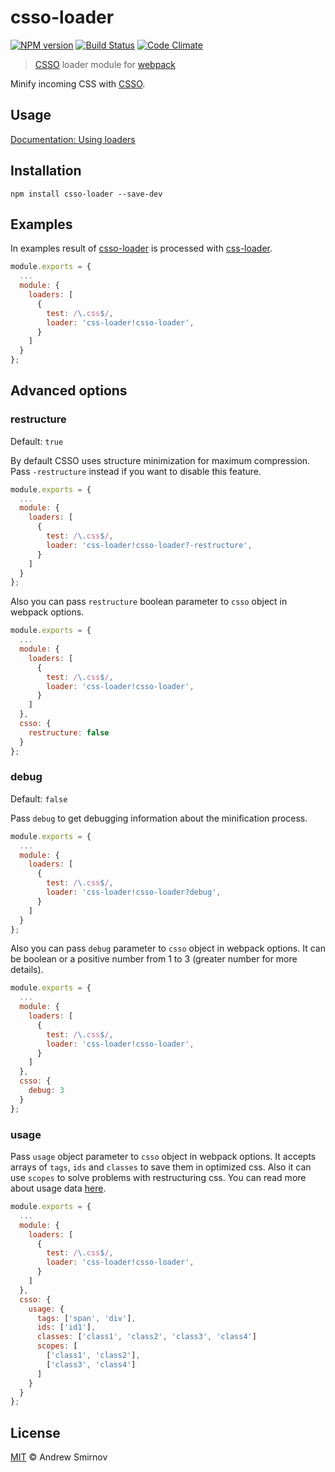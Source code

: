# csso-loader
[![NPM version](https://img.shields.io/npm/v/csso-loader.svg)](https://www.npmjs.com/package/csso-loader)
[![Build Status](https://img.shields.io/travis/sandark7/csso-loader.svg)](https://travis-ci.org/sandark7/csso-loader)
[![Code Climate](https://codeclimate.com/github/sandark7/csso-loader/badges/gpa.svg)](https://codeclimate.com/github/sandark7/csso-loader)

> [CSSO](https://www.npmjs.com/package/csso) loader module for [webpack](https://www.npmjs.com/package/webpack)

Minify incoming CSS with [CSSO](https://www.npmjs.com/package/csso).

## Usage

[Documentation: Using loaders](http://webpack.github.io/docs/using-loaders.html)

## Installation

```
npm install csso-loader --save-dev
```

## Examples

In examples result of [csso-loader](https://www.npmjs.com/package/csso-loader)
is processed with [css-loader](https://www.npmjs.com/package/css-loader).

``` javascript
module.exports = {
  ...
  module: {
    loaders: [
      {
        test: /\.css$/,
        loader: 'css-loader!csso-loader',
      }
    ]
  }
};
```

## Advanced options

### restructure

Default: `true`

By default CSSO uses structure minimization for maximum compression.
Pass `-restructure` instead if you want to disable this feature.

``` javascript
module.exports = {
  ...
  module: {
    loaders: [
      {
        test: /\.css$/,
        loader: 'css-loader!csso-loader?-restructure',
      }
    ]
  }
};
```

Also you can pass `restructure` boolean parameter to `csso` object in webpack options.

``` javascript
module.exports = {
  ...
  module: {
    loaders: [
      {
        test: /\.css$/,
        loader: 'css-loader!csso-loader',
      }
    ]
  },
  csso: {
    restructure: false
  }
};
```

### debug

Default: `false`

Pass `debug` to get debugging information about the minification process.

``` javascript
module.exports = {
  ...
  module: {
    loaders: [
      {
        test: /\.css$/,
        loader: 'css-loader!csso-loader?debug',
      }
    ]
  }
};
```

Also you can pass `debug` parameter to `csso` object in webpack options.
It can be boolean or a positive number from 1 to 3 (greater number for more details).

``` javascript
module.exports = {
  ...
  module: {
    loaders: [
      {
        test: /\.css$/,
        loader: 'css-loader!csso-loader',
      }
    ]
  },
  csso: {
    debug: 3
  }
};
```

### usage

Pass `usage` object parameter to `csso` object in webpack options.
It accepts arrays of `tags`, `ids` and `classes` to save them in optimized css.
Also it can use `scopes` to solve problems with restructuring css.
You can read more about usage data [here](https://github.com/css/csso).

``` javascript
module.exports = {
  ...
  module: {
    loaders: [
      {
        test: /\.css$/,
        loader: 'css-loader!csso-loader',
      }
    ]
  },
  csso: {
    usage: {
      tags: ['span', 'div'],
      ids: ['id1'],
      classes: ['class1', 'class2', 'class3', 'class4']
      scopes: [
        ['class1', 'class2'],
        ['class3', 'class4']
      ]
    }
  }
};
```

## License

[MIT](http://www.opensource.org/licenses/mit-license.php) © Andrew Smirnov
